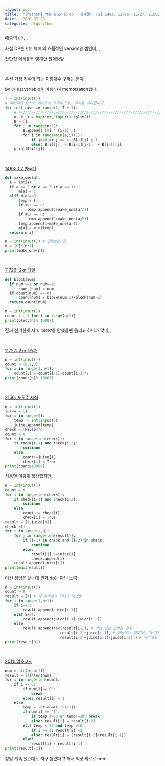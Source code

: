 ```yaml
---
layout: post
title:  "[Python] 백준 알고리즘 dp : 문제풀이 [1] 1463, 11726, 11727, 2156, 2011 "
date:   2020-07-28
categories: algorithm
---
```


애증의 `DP` ,,,

사실 DP는 `완전 탐색` 의 효율적인 version인 셈인데,,,

간단한 예제들로 몇개만 풀어봤당



<br>


우선 가장 기본이 되는 이항개수 구하는 문제!


B라는 list variable을 이용하여 memoization했다.


```python
T = int(input())
# 여러개의 테스트 케이스가 주어지므로, 각각을 처리합니다.
for test_case in range(1, T + 1):
    # ///////////////////////////////////////////////////////////////////////////////////
    n, k, b = map(int, input().split())
    B = []
    for i in range(n+1):
    	B.append( [0] * (i+1)  )
    	for j in range(min(a,i)+1):
       		if j==0 or j == i: B[i][j] = 1
            else: B[i][j]  = B[i-1][j-1]  + B[i-1][j]
	print(B[i][j])
  ```


<br>


[1463: 1로 만들기](https://www.acmicpc.net/problem/1463)


  ```python
  def make_one(a):
    a = int(a)
    if a == 2 or a == 3 or a == 1:
        m[a] = 1
    elif m[a]==0:
        temp = []
        if a%3 == 0:
            temp.append(1+make_one(a/3))
        if a%2 == 0:
            temp.append(1+make_one(a/2))
        temp.append(1+make_one(a-1))
        m[a] = min(temp)
    return m[a]

n = int(input()) # 입력받은 값
m = [0]*(n+1)
print(make_one(n))
  ```


<br>

[11726: 2xn 타일 ](https://www.acmicpc.net/problem/11726)

  ```python
  def block(num):
    if num ==1 or num==2:
        count[num] = num
    if count[num] == 0:
        count[num] = block(num-1)+block(num-2)
    return count[num]

n = int(input())
count = [ 0 for i in range(n+1)]
print(block(n)% 10007)
  ```

  진짜 신기한게 저 `% 10007`를 안했을땐 틀리고 하니까 맞네,,,



  <br>

[11727: 2xn 타일2](https://www.acmicpc.net/problem/11727)
```python
n = int(input())
count = [0,1,3]
for i in range(3,n+1):
    count[i] = count[i-1]+count[i-2]*2
print(count[n]% 10007)
```


<br>

[2156: 포도주 시식](https://www.acmicpc.net/problem/2156)
```python
n = int(input())
juice = []
for i in range(6):
    temp  = int(input())
    juice.append(temp)
check = [False]*n
count = 0
for i in range(len(check)):
    if check[i-1] and check[i-2]:
        continue
    else:
        count+=juice[i]
        check[i] = True
print(count%10009)
```

처음엔 이렇게 생각했지만,

```python
n = int(input())
count = 0
for i in range(len(check)):
    if check[i-1] and check[i-2]:
        continue
    else:
        count += check[i]
        check[i] = True
result = [0,juice[0]]
check =[]
for i in range(1,n):
    for j in range(len(result)):
        if (i-1) in check and (i-2) in check:
            continue
        else:
            result[j] +=juice[i]
            check.append(i)
    result.append(juice[i])
print(max(result))
```

이건 정답은 맞는데 뭔가 dp는 아닌 느낌


```python
n = int(input())
count = 0
result = [0] # 각 자리수의 최대의 와인량
for i in range(1,n+1):
    if i==1:
        result.append(juice[i-1])
    elif i==2:
        result.append(juice[i-1]+juice[i-2])
    else:
        result.append(max(result[i-1], # 이번 잔은 안먹는 경우
                         result[i-2]+juice[i-1], # 이번에는 먹었지만 저번엔 안먹은 경우
                         result[i-3]+juice[i-1]+juice[i-2])) # 저번에도 먹고 이번에도 먹는 경우
print(result[n])
```



<br>

[2011: 암호코드](https://www.acmicpc.net/problem/2011)

```python
num = str(input())
result = [0]*len(num)
for i in range(len(num)):
    if i == 0:
        if num[i]=='0':
            break
        else: result[i] = 1
    else:
        temp = int(num[i-1:i+1])
        if num[i] == '0':
            if temp !=10 or temp!=20: break
            else: result[i] = result[i-2]
        elif temp < 27 and temp >10:
            if i == 1: result[i] =2
            else: result[i] = (result[i-2]+result[i-1])
        else:
            result[i] = result[i-1]
print(result[-1])            
```


정말 계속 했는데도 자꾸 틀렸다고 해서 억장 와르르 ㅠㅠ


<br>

